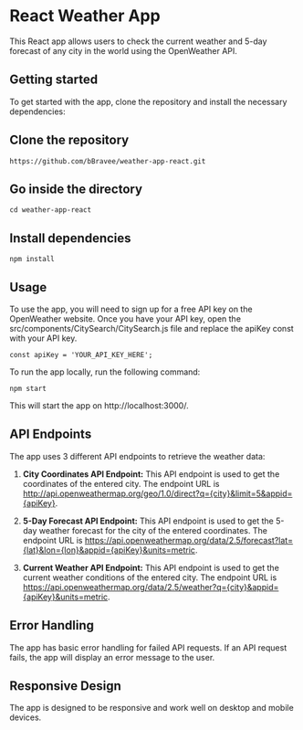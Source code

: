 # React Weather App

This React app allows users to check the current weather and 5-day forecast of any city in the world using the OpenWeather API.

## Getting started

To get started with the app, clone the repository and install the necessary dependencies:

## Clone the repository
```
https://github.com/bBravee/weather-app-react.git
```

## Go inside the directory
```
cd weather-app-react
```

## Install dependencies
```
npm install
```

## Usage

To use the app, you will need to sign up for a free API key on the OpenWeather website. Once you have your API key, open the src/components/CitySearch/CitySearch.js file and replace the apiKey const with your API key.

```
const apiKey = 'YOUR_API_KEY_HERE';
```
To run the app locally, run the following command:

```
npm start
```
This will start the app on http://localhost:3000/.

## API Endpoints

The app uses 3 different API endpoints to retrieve the weather data:

1. **City Coordinates API Endpoint:** This API endpoint is used to get the coordinates of the entered city. The endpoint URL is http://api.openweathermap.org/geo/1.0/direct?q={city}&limit=5&appid={apiKey}.

2. **5-Day Forecast API Endpoint:** This API endpoint is used to get the 5-day weather forecast for the city of the entered coordinates. The endpoint URL is https://api.openweathermap.org/data/2.5/forecast?lat={lat}&lon={lon}&appid={apiKey}&units=metric.

3. **Current Weather API Endpoint:** This API endpoint is used to get the current weather conditions of the entered city. The endpoint URL is https://api.openweathermap.org/data/2.5/weather?q={city}&appid={apiKey}&units=metric.

## Error Handling

The app has basic error handling for failed API requests. If an API request fails, the app will display an error message to the user.

## Responsive Design

The app is designed to be responsive and work well on desktop and mobile devices.

